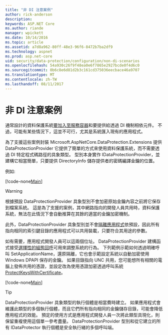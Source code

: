```yaml
---
title: "非 DI 注意案例"
author: rick-anderson
description: 
keywords: ASP.NET Core
ms.author: riande
manager: wpickett
ms.date: 10/14/2016
ms.topic: article
ms.assetid: a7d8a962-80ff-48e3-96f6-8472b7ba2df9
ms.technology: aspnet
ms.prod: asp.net-core
uid: security/data-protection/configuration/non-di-scenarios
ms.openlocfilehash: 54a930c26f9f48ea0e6f7865e2927bcde0f4d6c0
ms.sourcegitcommit: 0b6c8e6d81d2b3c161cd375036eecbace46a9707
ms.translationtype: MT
ms.contentlocale: zh-TW
ms.lasthandoff: 08/11/2017
---
```

# <a name="non-di-aware-scenarios"></a>非 DI 注意案例

通常設計的資料保護系統[要加入至服務容器](../consumer-apis/overview.md)和要提供給透過 DI 機制相依元件。 不過，可能有某些情況下，這並不可行，尤其是系統匯入現有的應用程式。

為了支援這些案例封裝 Microsoft.AspNetCore.DataProtection.Extensions 提供 DataProtectionProvider 它提供了簡單的方式來使用資料保護系統，而不需要透過 DI 特定程式碼路徑的具象類型。 型別本身實作 IDataProtectionProvider，並建構它相當簡單，只要提供 DirectoryInfo 儲存提供者的密碼編譯金鑰的位置。

例如: 

[!code-none[Main](non-di-scenarios/_static/nodisample1.cs)]

>[!WARNING]
> 根據預設 DataProtectionProvider 具象型別不會加密原始金鑰內容之前將它保存到檔案系統。 這是為了支援的案例，其中網路指向的開發人員共用時，資料保護系統，無法在此情況下會自動推算在其餘的適當的金鑰加密機制。
>
>此外，DataProtectionProvider 具象型別並不會[隔離應用程式](overview.md#data-protection-configuration-per-app-isolation)依預設，因此所有指向相同的索引鍵目錄的應用程式可以共用裝載，只要符合其用途的參數。

如有需要，應用程式開發人員可以這兩個位址。 DataProtectionProvider 建構函式接受[選擇性的組態回呼](overview.md#data-protection-configuration-callback)可用來調整系統的行為。 下列範例示範如何透過明確呼叫 SetApplicationName，還原隔離，它也會示範設定系統以自動加密使用 Windows DPAPI 保存的金鑰。 如果目錄指向 UNC 共用，您可能想所有相關的電腦上發佈共用的憑證，並設定改為使用憑證加密透過呼叫系統[ProtectKeysWithCertificate](overview.md#configuring-x509-certificate)。

[!code-none[Main](non-di-scenarios/_static/nodisample2.cs)]

>[!TIP]
> DataProtectionProvider 具象類型的執行個體是相當費時建立。 如果應用程式會維護此類型的多個執行個體，而且它們所有指向相同的金鑰儲存目錄，可能會降低應用程式的效能。 預定的使用方式是應用程式開發人員一次將此類型具現化，則保留重複使用這個單一參考盡量。 DataProtectionProvider 型別和從它建立的所有 IDataProtector 執行個體是安全執行緒的多個呼叫端。
